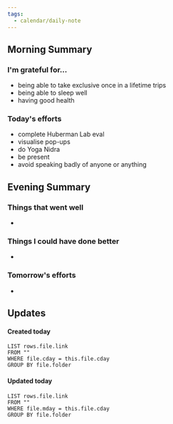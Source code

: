 ```yaml
---
tags:
  - calendar/daily-note
---
```


## Morning Summary

### I'm grateful for...

- being able to take exclusive once in a lifetime trips
- being able to sleep well
- having good health

### Today's efforts

- complete Huberman Lab eval
- visualise pop-ups
- do Yoga Nidra
- be present
- avoid speaking badly of anyone or anything

## Evening Summary

### Things that went well

-

### Things I could have done better

-

### Tomorrow's efforts

-

## Updates

#### Created today

```dataview
LIST rows.file.link
FROM ""
WHERE file.cday = this.file.cday
GROUP BY file.folder
```

#### Updated today

```dataview
LIST rows.file.link
FROM ""
WHERE file.mday = this.file.cday
GROUP BY file.folder
```
